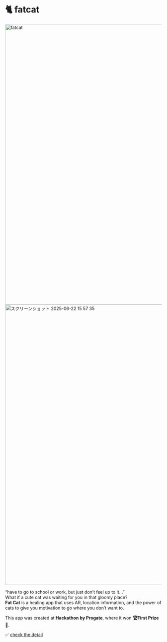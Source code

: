 # 🐈 fatcat
<img width="900" alt="fatcat" src="https://github.com/user-attachments/assets/7f142830-6018-4622-b273-23c03ba6e05a" />

<img width="900" alt="スクリーンショット 2025-06-22 15 57 35" src="https://github.com/user-attachments/assets/e82ceb7c-e555-4703-903f-31b34080dfd2" />



“have to go to school or work, but just don’t feel up to it…”  
What if a cute cat was waiting for you in that gloomy place?  
**Fat Cat** is a healing app that uses AR, location information, and the power of cats to give you motivation to go where you don’t want to.

This app was created at **Hackathon by Progate**, where it won **🏆First Prize🥇**.

✅ [check the detail](https://topaz.dev/projects/a690fbbf0c9dd697e0df)
